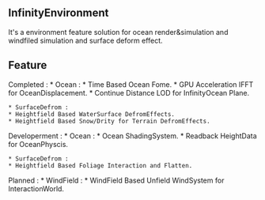 ## InfinityEnvironment
It's a environment feature solution for ocean render&simulation and windfiled simulation and surface deform effect.

## Feature
Completed : 
    * Ocean : 
    * Time Based Ocean Fome.
    * GPU Acceleration IFFT for OceanDisplacement.
    * Continue Distance LOD for InfinityOcean Plane.
    
    * SurfaceDefrom : 
    * Heightfield Based WaterSurface DefromEffects.
    * Heightfield Based Snow/Drity for Terrain DefromEffects.

Developerment : 
    * Ocean : 
    * Ocean ShadingSystem.
    * Readback HeightData for OceanPhyscis.
    
    * SurfaceDefrom : 
    * Heightfield Based Foliage Interaction and Flatten.

Planned : 
    * WindField : 
    * WindField Based Unfield WindSystem for InteractionWorld.
